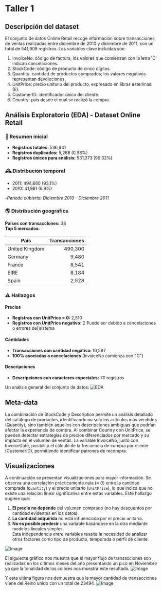 # Taller 1 
## Descripción del dataset
El conjunto de datos Online Retail recoge información sobre transacciones de ventas realizadas entre diciembre de 2010 y diciembre de 2011, con un total de 541,909 registros. Las variables clave incluidas son:
 1. InvoiceNo: código de factura; los valores que comienzan con la letra 'C' indican cancelaciones.
 2. StockCode: código de producto de cinco dígitos.
 3. Quantity: cantidad de productos comprados; los valores negativos representan devoluciones.
 4. UnitPrice: precio unitario del producto, expresado en libras esterlinas (£).
 5. CustomerID: identificador único del cliente.
 6. Country: país desde el cual se realizó la compra.
  
## Análisis Exploratorio (EDA) - Dataset Online Retail

### 🔎 Resumen inicial
- **Registros totales:** 536,641
- **Registros duplicados:** 5,268 (0.98%)
- **Registros únicos para análisis:** 531,373 (99.02%)

### 🕰 Distribución temporal

- 2011: 494,660 (93.1%)
- 2010: 41,981  (6.9%)

-*Período cubierto: Diciembre 2010 - Diciembre 2011*

### 🌎 Distribución geográfica
**Países con transacciones:** 38  
**Top 5 mercados:**  

| País          | Transacciones |
|---------------|--------------:|
| United Kingdom| 490,300       |
| Germany       | 9,480         |
| France        | 8,541         |
| EIRE          | 8,184         |
| Spain         | 2,528         |

### ⚠️ Hallazgos 
#### Precios
- **Registros con UnitPrice = 0:** 2,510 
- **Registros con UnitPrice negativo:** 2
Puede ser debido a cancelaciones o errores del sistema

#### Cantidades
- **Transacciones con cantidad negativa:** 10,587
- **100% asociadas a cancelaciones** (InvoiceNo comienza con "C")

#### Descripciones
- **Descripciones con caracteres especiales:** 70 registros

Un análisis general del conjunto de datos:
![EDA](https://github.com/user-attachments/assets/6aaa8794-ca16-4e68-92cd-4039c98873f1)

## Meta-data
La combinación de StockCode y Description permite un análisis detallado del catálogo de productos, identificando no solo los artículos más vendidos (Quantity), sino también aquellos con descripciones ambiguas que podrían afectar la experiencia de compra. Al combinar Country con UnitPrice, se pueden detectar estrategias de precios diferenciados por mercado y su impacto en el volumen de ventas. La variable InvoiceNo, junto con InvoiceDate, posibilita el cálculo de la frecuencia de compra por cliente (CustomerID), permitiendo identificar patrones de recompra. 

## Visualizaciones
A continuación se presentan visualizaciones para mayor información.
Se observa una correlación prácticamente nula (≈ 0) entre la cantidad comprada (`Quantity`) y el precio unitario (`UnitPrice`), lo que indica que no existe una relación lineal significativa entre estas variables. Este hallazgo sugiere que:  
1. **El precio no depende** del volumen comprado (no hay descuentos por cantidad evidentes en los datos).  
2. **La cantidad adquirida** no está influenciada por el precio unitario.  
3. **No es posible predecir** una variable basándose en la otra mediante modelos lineales simples.  
Esta independencia entre variables resalta la necesidad de analizar otros factores como tipo de producto, temporada o perfil de cliente.


![Image](https://github.com/user-attachments/assets/e268ee95-d311-4603-9597-b98d5b054076)

El siguiente gráfico nos muestra que el mayor flujo de transacciones son realizadas en los últimos meses del año presentando un pico en Noviembre ya que la tonalidad de los colores nos muestra este resultado.
![Image](https://github.com/user-attachments/assets/4100f375-0d78-44e4-99c8-68038c4ebff6)

Y esta ultima figura nos demuestra que la mayor cantidad de transacciones viene del Reino unido con un total de 23494.
![Image](https://github.com/user-attachments/assets/f4af901c-f2a1-4c4a-bf28-cbac28f082e5)
